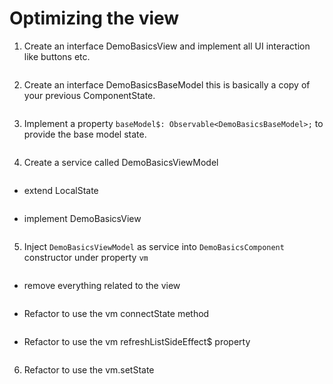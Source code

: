 # Optimizing the view

1. Create an interface DemoBasicsView and implement all UI interaction like buttons etc.

```typescript
```

2. Create an interface DemoBasicsBaseModel this is basically a copy of your previous ComponentState.

```typescript
```

3. Implement a property `baseModel$: Observable<DemoBasicsBaseModel>;` to provide the base model state.

```typescript
```

4. Create a service called DemoBasicsViewModel

```typescript
```

- extend LocalState<DemoBasicsBaseModel>

```typescript
```

- implement DemoBasicsView

```typescript
```

5. Inject `DemoBasicsViewModel` as service into `DemoBasicsComponent` constructor under property `vm`

```typescript
```

- remove everything related to the view

```typescript
```

- Refactor to use the vm connectState method

```typescript
```

- Refactor to use the vm refreshListSideEffect\$ property

```typescript
```

6. Refactor to use the vm.setState

```typescript
```
